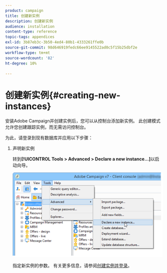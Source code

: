 ```yaml
---
product: campaign
title: 创建新实例
description: 创建新实例
audience: installation
content-type: reference
topic-tags: appendices
exl-id: 3b87eb3c-3b50-4ed4-80b1-4333261ffe0b
source-git-commit: 98d646919fedc66ee9145522ad0c5f15b25dbf2e
workflow-type: tm+mt
source-wordcount: '82'
ht-degree: 10%

---
```


# 创建新实例{#creating-new-instances}

安装Adobe Campaign并创建实例后，您可以从控制台添加新实例。 此创建模式允许您创建跟踪实例，而无需访问控制台。

为此，请登录到现有数据库并应用以下步骤：

1. 声明新实例

   转到&#x200B;**[!UICONTROL Tools > Advanced > Declare a new instance...]**&#x200B;以启动向导。

   ![](assets/s_ncs_install_declare_instance_menu.png)

   指定新实例的参数。 有关更多信息，请参阅[创建实例并登录](../../installation/using/creating-an-instance-and-logging-on.md)。
